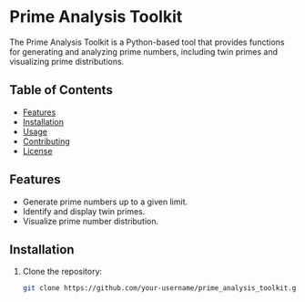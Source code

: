 # Prime Analysis Toolkit

The Prime Analysis Toolkit is a Python-based tool that provides functions 
for generating and analyzing prime numbers, including twin primes and 
visualizing prime distributions.

## Table of Contents
- [Features](#features)
- [Installation](#installation)
- [Usage](#usage)
- [Contributing](#contributing)
- [License](#license)

## Features
- Generate prime numbers up to a given limit.
- Identify and display twin primes.
- Visualize prime number distribution.

## Installation

1. Clone the repository:
   ```bash
   git clone https://github.com/your-username/prime_analysis_toolkit.git


